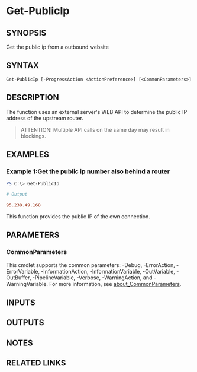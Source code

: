 ﻿---
external help file: EulandaConnect-help.xml
Module Name: EulandaConnect
online version: https://github.com/Eulanda/EulandaConnect/blob/master/docs/Get-PublicIp.md
schema: 2.0.0
lastMod: 2024-03-19T06:27:25
---

# Get-PublicIp

## SYNOPSIS
Get the public ip from a outbound website

## SYNTAX

```
Get-PublicIp [-ProgressAction <ActionPreference>] [<CommonParameters>]
```

## DESCRIPTION
The function uses an external server's WEB API to determine the public IP address of the upstream router.

> ATTENTION! Multiple API calls on the same day may result in blockings.

## EXAMPLES

### Example 1:Get the public ip number also behind a router
```powershell
PS C:\> Get-PublicIp
```

```ini
# Output

95.238.49.168
```

This function provides the public IP of the own connection.

## PARAMETERS


### CommonParameters
This cmdlet supports the common parameters: -Debug, -ErrorAction, -ErrorVariable, -InformationAction, -InformationVariable, -OutVariable, -OutBuffer, -PipelineVariable, -Verbose, -WarningAction, and -WarningVariable. For more information, see [about_CommonParameters](http://go.microsoft.com/fwlink/?LinkID=113216).

## INPUTS

## OUTPUTS

## NOTES

## RELATED LINKS


